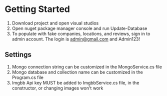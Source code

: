 # Getting Started
1. Download project and open visual studios
2. Open nuget package manager console and run Update-Database
3. To populate with fake companies, locations, and reviews, sign in to admin account. The login is admin@gmail.com and Admin123!

## Settings
1. Mongo connection string can be customized in the MongoService.cs file
2. Mongo database and collection name can be customized in the Program.cs file
3. Imgbb Api key MUST be added to ImgbbService.cs file, in the constructor, or changing images won't work

